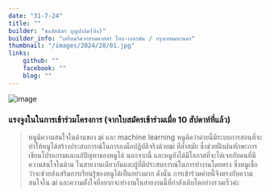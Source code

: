 ```yaml
---
date: "31-7-24"
title: ""
builder: "ชลภัสฉัตร บุญปาลิต(อิง)"
builder_info: "เตรียมวิศวกรรมศาสตร์ ไทย-เยอรมัน / กรุงเทพมหานคร"
thumbnail: "/images/2024/28/01.jpg"
links:
	github: ""
	facebook: ""
	blog: ""
---
```


![image](/images/2024/28/01.jpg)



### แรงจูงในในการเข้าร่วมโครงการ (จากใบสมัครเข้าร่วมเมื่อ 10 สัปดาห์ที่แล้ว)

> หนูมีความสนใจในด้านของ ai และ machine learning  หนูคิดว่าค่ายนี้มีระบบการสอนที่จะทำให้หนูได้สร้างประสบการณ์ในการลงมือปฏิบัติจริงด้วยai ที่ล้ำสมัย ซึ่งช่วยฝึกฝนทักษะการเขียนโปรแกรมและแก้ปัญหาของหนูได้ นอกจากนี้ และหนูยังได้มีโอกาสที่จะได้เจอกับคนที่มีความสนใจในด้าน ในสายงานเดียวกันและผู้ที่มีประสบการณ์ในการทำงานโดยตรง ซึ่งหนูเชื่อว่าจะช่วยส่งเสริมการเรียนรู้ของหนูได้เป็นอย่างมาก ดังนั้น การเข้าร่วมค่ายนี้จึงตรงกับความสนใจใน ai และความตั้งใจที่อยากจะทำงานในสายงานนี้ที่กำลังเติบโตอย่างรวดเร็วค่ะ
    